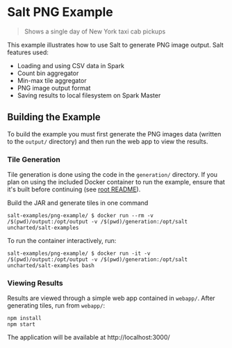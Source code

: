 # Salt PNG Example

> Shows a single day of New York taxi cab pickups

This example illustrates how to use Salt to generate PNG image output. Salt features used:

 - Loading and using CSV data in Spark
 - Count bin aggregator
 - Min-max tile aggregator
 - PNG image output format
 - Saving results to local filesystem on Spark Master

## Building the Example
To build the example you must first generate the PNG images data (written to the `output/` directory) and then run the web app to view the results.

### Tile Generation

Tile generation is done using the code in the `generation/` directory. If you plan on using the included Docker container to run the example, ensure that it's built before continuing (see [root README](../README.md)).

Build the JAR and generate tiles in one command
```
salt-examples/png-example/ $ docker run --rm -v /$(pwd)/output:/opt/output -v /$(pwd)/generation:/opt/salt uncharted/salt-examples
```

To run the container interactively, run:
```
salt-examples/png-example/ $ docker run -it -v /$(pwd)/output:/opt/output -v /$(pwd)/generation:/opt/salt uncharted/salt-examples bash
```

### Viewing Results

Results are viewed through a simple web app contained in `webapp/`. After generating tiles, run from `webapp/`:

```
npm install
npm start
```

The application will be available at http://localhost:3000/
